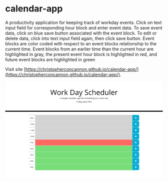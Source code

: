 # calendar-app
A productivity application for keeping track of workday events.  Click on text input field for corresponding hour block and enter event data.  To save event data, click on blue save button associated with the event block.  To edit or delete data, click into text input field again, then click save button.  Event blocks are color coded with respect to an event blocks relationship to the current time.  Event blocks from an earlier time than the current hour are highlighted in gray, the present event hour block is highlighted in red, and future event blocks are highlighted in green

Visit site [https://christopherconcannon.github.io/calendar-app/](https://christopherconcannon.github.io/calendar-app/).

![Screenshot of Work Day Scheduler calendar application](./assets/images/screenshot.png)